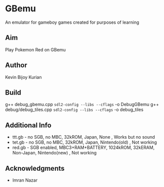 # GBemu
An emulator for gameboy games created for purposes of learning

## Aim
Play Pokemon Red on GBemu

## Author
Kevin Bijoy Kurian

## Build
g++ debug_gbemu.cpp `sdl2-config --libs --cflags` -o DebugGBemu
g++ debug/debug_tiles.cpp `sdl2-config --libs --cflags` -o debug_tiles

## Additional Info
* ttt.gb - no SGB, no MBC, 32kROM, Japan, None , Works but no sound
* tet.gb - no SGB, no MBC, 32kROM, Japan, Nintendo(old) , Not working 
* red.gb - SGB enabled, MBC3+RAM+BATTERY, 1024kROM, 32kERAM, Non-Japan, Nintendo(new) , Not working 
## Acknowledgments
* Imran Nazar
